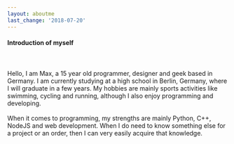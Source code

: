 ```yaml
---
layout: aboutme
last_change: '2018-07-20'
---
```

#### Introduction of myself

<br><br>
Hello, I am Max, a 15 year old programmer, designer and geek based in Germany. I am currently studying at a high school in Berlin, Germany, where I will graduate in a few years. My hobbies are mainly sports activities like swimming, cycling and running, although I also enjoy programming and developing.
<br><br>
When it comes to programming, my strengths are mainly Python, C++, NodeJS and web development. When I do need to know something else for a project or an order, then I can very easily acquire that knowledge.
